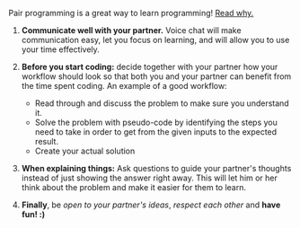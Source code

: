 Pair programming is a great way to learn programming! [Read why.](https://github.com/FreeCodeCamp/freecodecamp/wiki/Why-You-Should-Try-Pair-Programming)

1. **Communicate well with your partner.** Voice chat will make communication easy, let you focus on learning, and will allow you to use your time effectively.

2. **Before you start coding:** decide together with your partner how your workflow should look so that both you and your partner can benefit from the time spent coding. An example of a good workflow:
    - Read through and discuss the problem to make sure you understand it.
    - Solve the problem with pseudo-code by identifying the steps you need to take in order to get from the given inputs to the expected result.
    - Create your actual solution

3. **When explaining things:** Ask questions to guide your partner's thoughts instead of just showing the answer right away. This will let him or her think about the problem and make it easier for them to learn.

4. **Finally**, be *open to your partner's ideas*, *respect each other* and **have fun! :)**